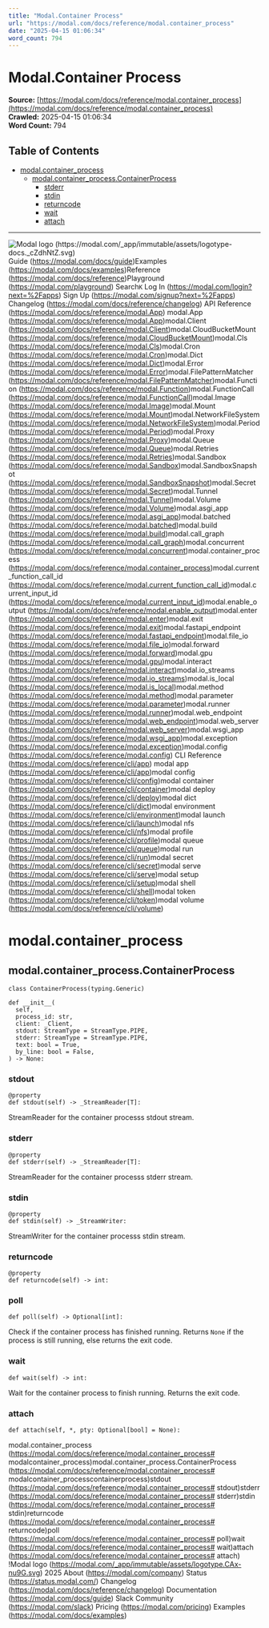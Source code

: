 ```yaml
---
title: "Modal.Container Process"
url: "https://modal.com/docs/reference/modal.container_process"
date: "2025-04-15 01:06:34"
word_count: 794
---
```


# Modal.Container Process

**Source:** [https://modal.com/docs/reference/modal.container_process](https://modal.com/docs/reference/modal.container_process)  
**Crawled:** 2025-04-15 01:06:34  
**Word Count:** 794

## Table of Contents

- [modal.container_process](#modalcontainerprocess)
  - [modal.container_process.ContainerProcess](#modalcontainerprocesscontainerprocess)
    - [stderr](#stderr)
    - [stdin](#stdin)
    - [returncode](#returncode)
    - [wait](#wait)
    - [attach](#attach)

---

![Modal logo (https://modal.com/_app/immutable/assets/logotype-docs._cZdhNtZ.svg)](https://modal.com/docs)
Guide (https://modal.com/docs/guide)Examples (https://modal.com/docs/examples)Reference (https://modal.com/docs/reference)Playground (https://modal.com/playground)
Search`K`
Log In (https://modal.com/login?next=%2Fapps) Sign Up (https://modal.com/signup?next=%2Fapps)
Changelog (https://modal.com/docs/reference/changelog) API Reference (https://modal.com/docs/reference/modal.App) modal.App (https://modal.com/docs/reference/modal.App)modal.Client (https://modal.com/docs/reference/modal.Client)modal.CloudBucketMount (https://modal.com/docs/reference/modal.CloudBucketMount)modal.Cls (https://modal.com/docs/reference/modal.Cls)modal.Cron (https://modal.com/docs/reference/modal.Cron)modal.Dict (https://modal.com/docs/reference/modal.Dict)modal.Error (https://modal.com/docs/reference/modal.Error)modal.FilePatternMatcher (https://modal.com/docs/reference/modal.FilePatternMatcher)modal.Function (https://modal.com/docs/reference/modal.Function)modal.FunctionCall (https://modal.com/docs/reference/modal.FunctionCall)modal.Image (https://modal.com/docs/reference/modal.Image)modal.Mount (https://modal.com/docs/reference/modal.Mount)modal.NetworkFileSystem (https://modal.com/docs/reference/modal.NetworkFileSystem)modal.Period (https://modal.com/docs/reference/modal.Period)modal.Proxy (https://modal.com/docs/reference/modal.Proxy)modal.Queue (https://modal.com/docs/reference/modal.Queue)modal.Retries (https://modal.com/docs/reference/modal.Retries)modal.Sandbox (https://modal.com/docs/reference/modal.Sandbox)modal.SandboxSnapshot (https://modal.com/docs/reference/modal.SandboxSnapshot)modal.Secret (https://modal.com/docs/reference/modal.Secret)modal.Tunnel (https://modal.com/docs/reference/modal.Tunnel)modal.Volume (https://modal.com/docs/reference/modal.Volume)modal.asgi_app (https://modal.com/docs/reference/modal.asgi_app)modal.batched (https://modal.com/docs/reference/modal.batched)modal.build (https://modal.com/docs/reference/modal.build)modal.call_graph (https://modal.com/docs/reference/modal.call_graph)modal.concurrent (https://modal.com/docs/reference/modal.concurrent)modal.container_process (https://modal.com/docs/reference/modal.container_process)modal.current_function_call_id (https://modal.com/docs/reference/modal.current_function_call_id)modal.current_input_id (https://modal.com/docs/reference/modal.current_input_id)modal.enable_output (https://modal.com/docs/reference/modal.enable_output)modal.enter (https://modal.com/docs/reference/modal.enter)modal.exit (https://modal.com/docs/reference/modal.exit)modal.fastapi_endpoint (https://modal.com/docs/reference/modal.fastapi_endpoint)modal.file_io (https://modal.com/docs/reference/modal.file_io)modal.forward (https://modal.com/docs/reference/modal.forward)modal.gpu (https://modal.com/docs/reference/modal.gpu)modal.interact (https://modal.com/docs/reference/modal.interact)modal.io_streams (https://modal.com/docs/reference/modal.io_streams)modal.is_local (https://modal.com/docs/reference/modal.is_local)modal.method (https://modal.com/docs/reference/modal.method)modal.parameter (https://modal.com/docs/reference/modal.parameter)modal.runner (https://modal.com/docs/reference/modal.runner)modal.web_endpoint (https://modal.com/docs/reference/modal.web_endpoint)modal.web_server (https://modal.com/docs/reference/modal.web_server)modal.wsgi_app (https://modal.com/docs/reference/modal.wsgi_app)modal.exception (https://modal.com/docs/reference/modal.exception)modal.config (https://modal.com/docs/reference/modal.config) CLI Reference (https://modal.com/docs/reference/cli/app) modal app (https://modal.com/docs/reference/cli/app)modal config (https://modal.com/docs/reference/cli/config)modal container (https://modal.com/docs/reference/cli/container)modal deploy (https://modal.com/docs/reference/cli/deploy)modal dict (https://modal.com/docs/reference/cli/dict)modal environment (https://modal.com/docs/reference/cli/environment)modal launch (https://modal.com/docs/reference/cli/launch)modal nfs (https://modal.com/docs/reference/cli/nfs)modal profile (https://modal.com/docs/reference/cli/profile)modal queue (https://modal.com/docs/reference/cli/queue)modal run (https://modal.com/docs/reference/cli/run)modal secret (https://modal.com/docs/reference/cli/secret)modal serve (https://modal.com/docs/reference/cli/serve)modal setup (https://modal.com/docs/reference/cli/setup)modal shell (https://modal.com/docs/reference/cli/shell)modal token (https://modal.com/docs/reference/cli/token)modal volume (https://modal.com/docs/reference/cli/volume)
# modal.container_process <a id="modalcontainerprocess"></a>
## modal.container_process.ContainerProcess <a id="modalcontainerprocesscontainerprocess"></a>
```
class ContainerProcess(typing.Generic)
```
```
def __init__(
  self,
  process_id: str,
  client: _Client,
  stdout: StreamType = StreamType.PIPE,
  stderr: StreamType = StreamType.PIPE,
  text: bool = True,
  by_line: bool = False,
) -> None:
```
 ### stdout
```
@property
def stdout(self) -> _StreamReader[T]:
```
 StreamReader for the container processs stdout stream.
### stderr <a id="stderr"></a>
```
@property
def stderr(self) -> _StreamReader[T]:
```
 StreamReader for the container processs stderr stream.
### stdin <a id="stdin"></a>
```
@property
def stdin(self) -> _StreamWriter:
```
 StreamWriter for the container processs stdin stream.
### returncode <a id="returncode"></a>
```
@property
def returncode(self) -> int:
```
 ### poll
```
def poll(self) -> Optional[int]:
```
 Check if the container process has finished running.
Returns `None` if the process is still running, else returns the exit code.
### wait <a id="wait"></a>
```
def wait(self) -> int:
```
 Wait for the container process to finish running. Returns the exit code.
### attach <a id="attach"></a>
```
def attach(self, *, pty: Optional[bool] = None):
```
 modal.container_process (https://modal.com/docs/reference/modal.container_process# modalcontainer_process)modal.container_process.ContainerProcess (https://modal.com/docs/reference/modal.container_process# modalcontainer_processcontainerprocess)stdout (https://modal.com/docs/reference/modal.container_process# stdout)stderr (https://modal.com/docs/reference/modal.container_process# stderr)stdin (https://modal.com/docs/reference/modal.container_process# stdin)returncode (https://modal.com/docs/reference/modal.container_process# returncode)poll (https://modal.com/docs/reference/modal.container_process# poll)wait (https://modal.com/docs/reference/modal.container_process# wait)attach (https://modal.com/docs/reference/modal.container_process# attach)
!Modal logo (https://modal.com/_app/immutable/assets/logotype.CAx-nu9G.svg)  2025
About (https://modal.com/company) Status (https://status.modal.com/) Changelog (https://modal.com/docs/reference/changelog) Documentation (https://modal.com/docs/guide) Slack Community (https://modal.com/slack) Pricing (https://modal.com/pricing) Examples (https://modal.com/docs/examples)